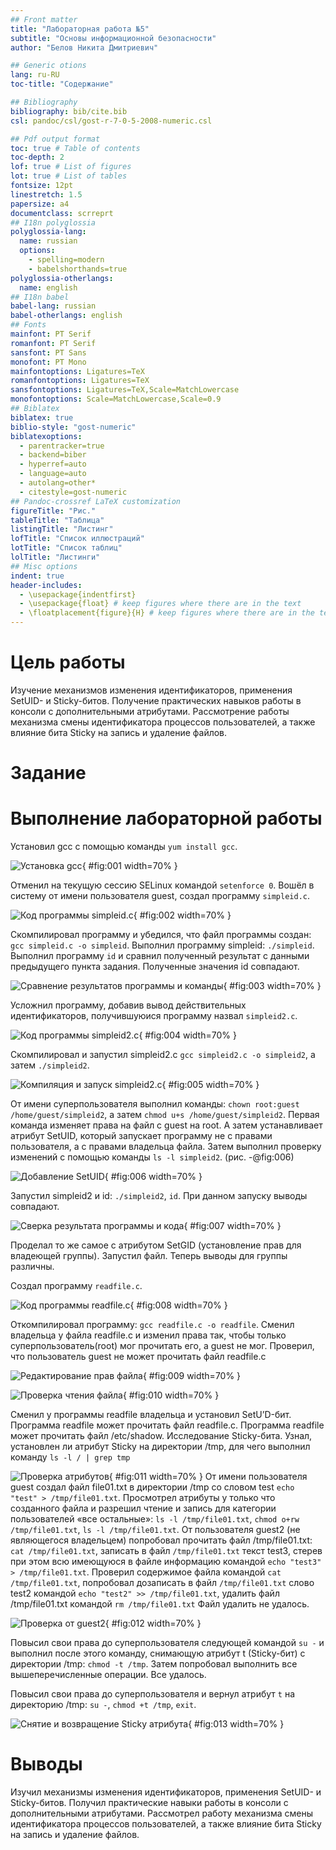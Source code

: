 ```yaml
---
## Front matter
title: "Лабораторная работа №5"
subtitle: "Основы информационной безопасности"
author: "Белов Никита Дмитриевич"

## Generic otions
lang: ru-RU
toc-title: "Содержание"

## Bibliography
bibliography: bib/cite.bib
csl: pandoc/csl/gost-r-7-0-5-2008-numeric.csl

## Pdf output format
toc: true # Table of contents
toc-depth: 2
lof: true # List of figures
lot: true # List of tables
fontsize: 12pt
linestretch: 1.5
papersize: a4
documentclass: scrreprt
## I18n polyglossia
polyglossia-lang:
  name: russian
  options:
	- spelling=modern
	- babelshorthands=true
polyglossia-otherlangs:
  name: english
## I18n babel
babel-lang: russian
babel-otherlangs: english
## Fonts
mainfont: PT Serif
romanfont: PT Serif
sansfont: PT Sans
monofont: PT Mono
mainfontoptions: Ligatures=TeX
romanfontoptions: Ligatures=TeX
sansfontoptions: Ligatures=TeX,Scale=MatchLowercase
monofontoptions: Scale=MatchLowercase,Scale=0.9
## Biblatex
biblatex: true
biblio-style: "gost-numeric"
biblatexoptions:
  - parentracker=true
  - backend=biber
  - hyperref=auto
  - language=auto
  - autolang=other*
  - citestyle=gost-numeric
## Pandoc-crossref LaTeX customization
figureTitle: "Рис."
tableTitle: "Таблица"
listingTitle: "Листинг"
lofTitle: "Список иллюстраций"
lotTitle: "Список таблиц"
lolTitle: "Листинги"
## Misc options
indent: true
header-includes:
  - \usepackage{indentfirst}
  - \usepackage{float} # keep figures where there are in the text
  - \floatplacement{figure}{H} # keep figures where there are in the text
---
```


# Цель работы

Изучение механизмов изменения идентификаторов, применения SetUID- и Sticky-битов. Получение практических навыков работы в консоли с дополнительными атрибутами. Рассмотрение работы механизма смены идентификатора процессов пользователей, а также влияние бита Sticky на запись и удаление файлов.

# Задание

# Выполнение лабораторной работы

Установил gcc с помощью команды `yum install gcc`.

![Установка gcc](image/1.jpg){ #fig:001 width=70% }

Отменил на текущую сессию SELinux командой `setenforce 0`. Вошёл в систему от имени пользователя guest, создал программу `simpleid.c`.

![Код программы `simpleid.c`](image/2.jpg){ #fig:002 width=70% }

Скомпилировал программу и убедился, что файл программы создан: `gcc simpleid.c -o simpleid`. Выполнил программу simpleid: `./simpleid`. Выполнил программу `id` и сравнил полученный результат с данными предыдущего пункта задания. Полученные значения id совпадают.

![Сравнение результатов программы и команды](image/3.jpg){ #fig:003 width=70% }

Усложнил программу, добавив вывод действительных идентификаторов, получившуюися программу назвал `simpleid2.c`.

![Код программы `simpleid2.c`](image/4.jpg){ #fig:004 width=70% }

Скомпилировал и запустил simpleid2.c `gcc simpleid2.c -o simpleid2`, а затем `./simpleid2`.

![Компиляция и запуск `simpleid2.c`](image/5.jpg){ #fig:005 width=70% }

От имени суперпользователя выполнил команды: `chown root:guest /home/guest/simpleid2`, а затем `chmod u+s /home/guest/simpleid2`. Первая команда изменяет права на файл с guest на root. А затем устанавливает атрибут SetUID, который запускает программу не с правами пользователя, а с правами владельца файла. Затем выполнил  проверку изменений с помощью команды `ls -l simpleid2`. (рис. -@fig:006)

![Добавление SetUID](image/6.jpg){ #fig:006 width=70% }

Запустил simpleid2 и id: `./simpleid2`, `id`. При данном запуску выводы совпадают.

![Сверка результата программы и кода](image/7.jpg){ #fig:007 width=70% }

Проделал то же самое с атрибутом SetGID (установление прав для владеющей группы). Запустил файл. Теперь выводы для группы различны.


Создал программу `readfile.c`.

![Код программы readfile.c](image/8.jpg){ #fig:008 width=70% }

Откомпилировал программу: `gcc readfile.c -o readfile`. Сменил владельца у файла readfile.c и изменил права так, чтобы только суперпользователь(root) мог прочитать его, a guest не мог. Проверил, что пользователь guest не может прочитать файл readfile.с

![Редактирование прав файла](image/9.jpg){ #fig:009 width=70% }

![Проверка чтения файла](image/10.jpg){ #fig:010 width=70% }

Сменил у программы readfile владельца и установил SetU’D-бит. Программа readfile может прочитать файл readfile.c. Программа readfile может прочитать файл /etc/shadow. Исследование Sticky-бита. Узнал, установлен ли атрибут Sticky на директории /tmp, для чего выполнил команду `ls -l / | grep tmp`

![Проверка атрибутов](image/11.jpg){ #fig:011 width=70% }
От имени пользователя guest создал файл file01.txt в директории /tmp
со словом test `echo "test" > /tmp/file01.txt`. Просмотрел атрибуты у только что созданного файла и разрешил чтение и запись для категории пользователей «все остальные»: `ls -l /tmp/file01.txt`, `chmod o+rw /tmp/file01.txt`, `ls -l /tmp/file01.txt`. От пользователя guest2 (не являющегося владельцем) попробовал прочитать файл /tmp/file01.txt: `cat /tmp/file01.txt`, записать в файл `/tmp/file01.txt` текст test3, стерев при этом всю имеющуюся в файле информацию командой `echo "test3" > /tmp/file01.txt`. Проверил содержимое файла командой `cat /tmp/file01.txt`, попробовал дозаписать в файл `/tmp/file01.txt` слово test2 командой `echo "test2" >> /tmp/file01.txt`, удалить файл /tmp/file01.txt командой `rm /tmp/file01.txt` Файл удалить не удалось.

![Проверка от guest2](image/12.jpg){ #fig:012 width=70% }

Повысил свои права до суперпользователя следующей командой `su -`
и выполнил после этого команду, снимающую атрибут t (Sticky-бит) с
директории /tmp: `chmod -t /tmp`. Затем попробовал выполнить все вышеперечисленные операции. Все удалось.


Повысил свои права до суперпользователя и вернул атрибут `t` на директорию /tmp: `su -`, `chmod +t /tmp`, `exit`.

![Снятие и возвращение Sticky атрибута](image/13.jpg){ #fig:013 width=70% }

# Выводы

Изучил механизмы изменения идентификаторов, применения SetUID- и Sticky-битов. Получил практические навыки работы в консоли с дополнительными атрибутами. Рассмотрел работу механизма смены идентификатора процессов пользователей, а также влияние бита Sticky на запись и удаление файлов.
